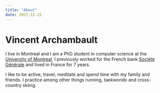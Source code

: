 ```yaml
---
title: "About"
date: 2021-12-22
---
```


# Vincent Archambault

I live in Montreal and I am a PhD student in computer science at the [University of Montreal](https://www.umontreal.ca/en/). I previously worked for the French bank [Société Générale](https://www.societegenerale.com/en/) and lived in France for 7 years.

I like to be active, travel, meditate and spend time with my family and friends. I practice among other things running, taekwondo and cross-country skiing. 